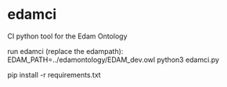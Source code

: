 # edamci
CI python tool for the Edam Ontology

run edamci (replace the edampath):
EDAM_PATH=../edamontology/EDAM_dev.owl python3 edamci.py


pip install -r requirements.txt
